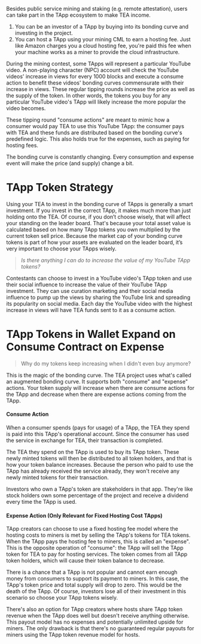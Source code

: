 Besides public service mining and staking (e.g. remote attestation), users can take part in the TApp ecosystem to make TEA income.
 
1. You can be an investor of a TApp by buying into its bonding curve and investing in the project.
2. You can host a TApp using your mining CML to earn a hosting fee. Just like Amazon charges you a cloud hosting fee, you're paid this fee when your machine works as a miner to provide the cloud infrastructure.

During the mining contest, some TApps will represent a particular YouTube video. A non-playing character (NPC) account will check the YouTube videos' increase in views for every 1000 blocks and execute a consume action to benefit these videos' bonding curves commensurate with their increase in views. These regular tipping rounds increase the price as well as the supply of the token. In other words, the tokens you buy for any particular YouTube video's TApp will likely increase the more popular the video becomes. 

These tipping round "consume actions" are meant to mimic how a consumer would pay TEA to use this YouTube TApp: the consumer pays with TEA and these funds are distributed based on the bonding curve's predefined logic. This also holds true for the expenses, such as paying for hosting fees.

The bonding curve is constantly changing. Every consumption and expense event will make the price (and supply) change a bit.

# TApp Token Strategy
Using your TEA to invest in the bonding curve of TApps is generally a smart investment. If you invest in the correct TApp, it makes much more than just holding onto the TEA. Of course, if you don’t choose wisely, that will affect your standing on the leader board. That's because your total asset value is calculated based on how many TApp tokens you own multiplied by the current token sell price. Because the market cap of your bonding curve tokens is part of how your assets are evaluated on the leader board, it’s very important to choose your TApps wisely.

> _Is there anything I can do to increase the value of my YouTube TApp tokens?_

Contestants can choose to invest in a YouTube video's TApp token and use their social influence to increase the value of their YouTube TApp investment. They can use curation marketing and their social media influence to pump up the views by sharing the YouTube link and spreading its popularity on social media. Each day the YouTube video with the highest increase in views will have TEA funds sent to it as a consume action.

# TApp Tokens in Wallet Expand on Consume Contract on Expense

> Why do my tokens keep increasing when I didn't even buy anymore?

This is the magic of the bonding curve. The TEA project uses what's called an augmented bonding curve. It supports both "consume" and "expense" actions. Your token supply will increase when there are consume actions for the TApp and decrease when there are expense actions coming from the TApp.

#### Consume Action
When a consumer spends (pays for usage) of a TApp, the TEA they spend is paid into this TApp's operational account. Since the consumer has used the service in exchange for TEA, their transaction is completed. 

The TEA they spend on the TApp is used to buy its TApp token. These newly minted tokens will then be distributed to all token holders, and that is how your token balance increases. Because the person who paid to use the TApp has already received the service already, they won't receive any newly minted tokens for their transaction. 

Investors who own a TApp's token are stakeholders in that app. They're like stock holders own some percentage of the project and receive a dividend every time the TApp is used.

#### Expense Action (Only Relevant for Fixed Hosting Cost TApps)

TApp creators can choose to use a fixed hosting fee model where the hosting costs to miners is met by selling the TApp's tokens for TEA tokens. When the TApp pays the hosting fee to miners, this is called an "expense". This is the opposite operation of "consume": the TApp will sell the TApp token for TEA to pay for hosting services. The token comes from all TApp token holders, which will cause their token balance to decrease.

There is a chance that a TApp is not popular and cannot earn enough money from consumers to support its payment to miners. In this case, the TApp's token price and total supply will drop to zero. This would be the death of the TApp. Of course, investors lose all of their investment in this scenario so choose your TApp tokens wisely.

There's also an option for TApp creators where hosts share TApp token revenue when the TApp does well but doesn't receive anything otherwise. This payout model has no expenses and potentially unlimited upside for miners. The only drawback is that there's no guaranteed regular payouts for miners using the TApp token revenue model for hosts.




